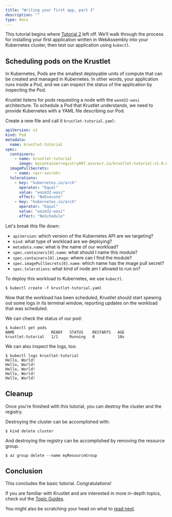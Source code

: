 ```yaml
---
title: "Writing your first app, part 3"
description: ""
type: docs
---
```


This tutorial begins where [Tutorial 2](tutorial02.md) left off. We’ll walk
through the process for installing your first application written in WebAssembly
into your Kubernetes cluster, then test our application using `kubectl`.

## Scheduling pods on the Krustlet

In Kubernetes, Pods are the smallest deployable units of compute that can be
created and managed in Kubernetes. In other words, your application runs inside
a Pod, and we can inspect the status of the application by inspecting the Pod.

Krustlet listens for pods requesting a node with the `wasm32-wasi` architecture.
To schedule a Pod that Krustlet understands, we need to provide Kubernetes with
a YAML file describing our Pod.

Create a new file and call it `krustlet-tutorial.yaml`:

```yaml
apiVersion: v1
kind: Pod
metadata:
  name: krustlet-tutorial
spec:
  containers:
    - name: krustlet-tutorial
      image: mycontainerregistry007.azurecr.io/krustlet-tutorial:v1.0.0
  imagePullSecrets:
    - name: <acr-secret>
  tolerations:
    - key: "kubernetes.io/arch"
      operator: "Equal"
      value: "wasm32-wasi"
      effect: "NoExecute"
    - key: "kubernetes.io/arch"
      operator: "Equal"
      value: "wasm32-wasi"
      effect: "NoSchedule"
```

Let's break this file down:

- `apiVersion`: which version of the Kubernetes API are we targeting?
- `kind`: what type of workload are we deploying?
- `metadata.name`: what is the name of our workload?
- `spec.containers[0].name`: what should I name this module?
- `spec.containers[0].image`: where can I find the module?
- `spec.imagePullSecrets[0].name`: which name has the  image pull secret?
- `spec.tolerations`: what kind of node am I allowed to run on?

To deploy this workload to Kubernetes, we use `kubectl`.

```console
$ kubectl create -f krustlet-tutorial.yaml
```

Now that the workload has been scheduled, Krustlet should start spewing out some
logs in its terminal window, reporting updates on the workload that was
scheduled.

We can check the status of our pod:

```console
$ kubectl get pods
NAME                READY   STATUS    RESTARTS   AGE
krustlet-tutorial   1/1     Running   0          18s
```

We can also inspect the logs, too:

```console
$ kubectl logs krustlet-tutorial
Hello, World!
Hello, World!
Hello, World!
Hello, World!
Hello, World!
```

## Cleanup

Once you're finished with this tutorial, you can destroy the cluster and the
registry.

Destroying the cluster can be accomplished with:

```console
$ kind delete cluster
```

And destroying the registry can be accomplished by removing the resource group.

```console
$ az group delete --name myResourceGroup
```

## Conclusion

This concludes the basic tutorial. Congratulations!

If you are familiar with Krustlet and are interested in more in-depth topics,
check out the [Topic Guides](../topics/README.md).

You might also be scratching your head on what to [read next](readnext.md).
